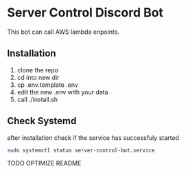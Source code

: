 # Server Control Discord Bot

This bot can call AWS lambda enpoints.

## Installation

1. clone the repo
2. cd into new dir
3. cp .env.template .env
4. edit the new .env with your data
5. call ./install.sh

## Check Systemd

after installation check if the service has successfuly started

```sh
sudo systemctl status server-control-bot.service
```

TODO OPTIMIZE README